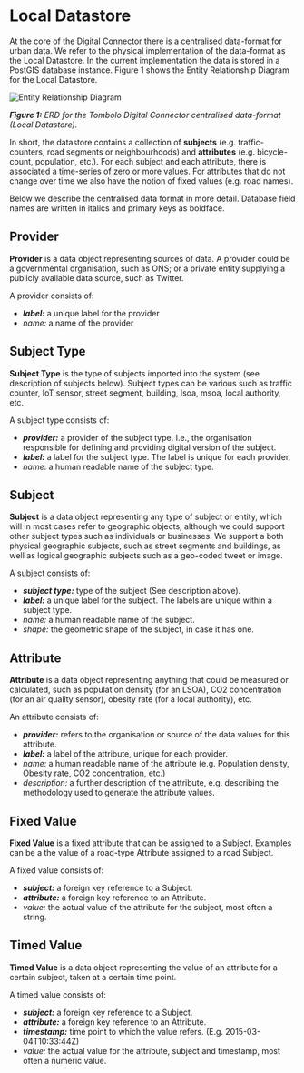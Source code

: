 # Local Datastore

At the core of the Digital Connector there is a centralised data-format for urban data. We refer to the physical implementation of the data-format as the Local Datastore. In the current implementation the data is stored in a PostGIS database instance. Figure 1 shows the Entity Relationship Diagram for the Local Datastore.

![Entity Relationship Diagram](https://user-images.githubusercontent.com/14051876/37474037-55f185e6-2867-11e8-8193-4e9fcfcd86e3.jpg)

***Figure 1:*** *ERD for the Tombolo Digital Connector centralised data-format (Local Datastore).*

In short, the datastore contains a collection of **subjects** (e.g. traffic-counters, road segments or neighbourhoods) and **attributes** (e.g. bicycle-count, population, etc.). For each subject and each attribute, there is associated a time-series of zero or more values. For attributes that do not change over time we also have the notion of fixed values (e.g. road names).

Below we describe the centralised data format in more detail. Database field names are written in italics and primary keys as boldface.

## Provider
**Provider** is a data object representing sources of data. A provider could be a governmental organisation, such as ONS; or a private entity supplying a publicly available data source, such as Twitter.

A provider consists of:

- ***label:*** a unique label for the provider
- *name:* a name of the provider

## Subject Type
**Subject Type** is the type of subjects imported into the system (see description of subjects below). Subject types can be various such as traffic counter, IoT sensor, street segment, building, lsoa, msoa, local authority, etc.

A subject type consists of:

- ***provider:*** a provider of the subject type. I.e., the organisation responsible for defining and providing digital version of the subject.
- ***label:*** a label for the subject type. The label is unique for each provider.
- *name*: a human readable name of the subject type.

## Subject
**Subject** is a data object representing any type of subject or entity, which will in most cases refer to geographic objects, although we could support other subject types such as individuals or businesses. We support a both physical geographic subjects, such as street segments and buildings, as well as logical geographic subjects such as a geo-coded tweet or image.

A subject consists of:

- ***subject type:*** type of the subject (See description above).
- ***label:*** a unique label for the subject. The labels are unique within a subject type.
- *name:* a human readable name of the subject.
- *shape:* the geometric shape of the subject, in case it has one.

## Attribute
**Attribute** is a data object representing anything that could be measured or calculated, such as population density (for an LSOA), CO2 concentration (for an air quality sensor), obesity rate (for a local authority), etc. 

An attribute consists of:

- ***provider:*** refers to the organisation or source of the data values for this attribute.
- ***label:*** a label of the attribute, unique for each provider.
- *name:* a human readable name of the attribute (e.g. Population density, Obesity rate, CO2 concentration, etc.)
- *description:* a further description of the attribute, e.g. describing the methodology used to generate the attribute values.

## Fixed Value
**Fixed Value** is a fixed attribute that can be assigned to a Subject. Examples can be a the value of a road-type Attribute assigned to a road Subject.

A fixed value consists of:

- ***subject:*** a foreign key reference to a Subject.
- ***attribute:*** a foreign key reference to an Attribute.
- *value:* the actual value of the attribute for the subject, most often a string.

## Timed Value
**Timed Value** is a data object representing the value of an attribute for a certain subject, taken at a certain time point.

A timed value consists of:

- ***subject:*** a foreign key reference to a Subject.
- ***attribute:*** a foreign key reference to an Attribute.
- ***timestamp:*** time point to which the value refers. (E.g. 2015-03-04T10:33:44Z)
- *value:* the actual value for the attribute, subject and timestamp, most often a numeric value.
